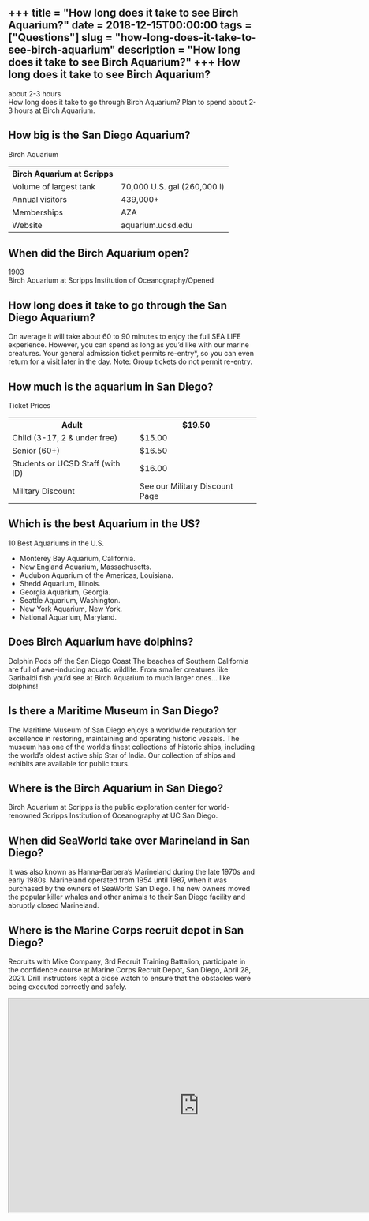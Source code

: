 +++
title = "How long does it take to see Birch Aquarium?"
date = 2018-12-15T00:00:00
tags = ["Questions"]
slug = "how-long-does-it-take-to-see-birch-aquarium"
description = "How long does it take to see Birch Aquarium?"
+++
How long does it take to see Birch Aquarium?
--------------------------------------------

about 2-3 hours  
How long does it take to go through Birch Aquarium? Plan to spend about 2-3 hours at Birch Aquarium.

How big is the San Diego Aquarium?
----------------------------------

Birch Aquarium

<table><tr><th>Birch Aquarium at Scripps</th></tr><tr><td>Volume of largest tank</td><td>70,000 U.S. gal (260,000 l)</td></tr><tr><td>Annual visitors</td><td>439,000+</td></tr><tr><td>Memberships</td><td>AZA</td></tr><tr><td>Website</td><td>aquarium.ucsd.edu</td></tr></table>

When did the Birch Aquarium open?
---------------------------------

1903  
Birch Aquarium at Scripps Institution of Oceanography/Opened

How long does it take to go through the San Diego Aquarium?
-----------------------------------------------------------

On average it will take about 60 to 90 minutes to enjoy the full SEA LIFE experience. However, you can spend as long as you’d like with our marine creatures. Your general admission ticket permits re-entry\*, so you can even return for a visit later in the day. Note: Group tickets do not permit re-entry.

How much is the aquarium in San Diego?
--------------------------------------

Ticket Prices

<table><tr><th>Adult</th><th>$19.50</th></tr><tr><td>Child (3-17, 2 &amp; under free)</td><td>$15.00</td></tr><tr><td>Senior (60+)</td><td>$16.50</td></tr><tr><td>Students or UCSD Staff (with ID)</td><td>$16.00</td></tr><tr><td>Military Discount</td><td>See our Military Discount Page</td></tr></table>

Which is the best Aquarium in the US?
-------------------------------------

10 Best Aquariums in the U.S.

- Monterey Bay Aquarium, California.
- New England Aquarium, Massachusetts.
- Audubon Aquarium of the Americas, Louisiana.
- Shedd Aquarium, Illinois.
- Georgia Aquarium, Georgia.
- Seattle Aquarium, Washington.
- New York Aquarium, New York.
- National Aquarium, Maryland.

Does Birch Aquarium have dolphins?
----------------------------------

Dolphin Pods off the San Diego Coast The beaches of Southern California are full of awe-inducing aquatic wildlife. From smaller creatures like Garibaldi fish you’d see at Birch Aquarium to much larger ones… like dolphins!

Is there a Maritime Museum in San Diego?
----------------------------------------

The Maritime Museum of San Diego enjoys a worldwide reputation for excellence in restoring, maintaining and operating historic vessels. The museum has one of the world’s finest collections of historic ships, including the world’s oldest active ship Star of India. Our collection of ships and exhibits are available for public tours.

Where is the Birch Aquarium in San Diego?
-----------------------------------------

Birch Aquarium at Scripps is the public exploration center for world-renowned Scripps Institution of Oceanography at UC San Diego.

When did SeaWorld take over Marineland in San Diego?
----------------------------------------------------

It was also known as Hanna-Barbera’s Marineland during the late 1970s and early 1980s. Marineland operated from 1954 until 1987, when it was purchased by the owners of SeaWorld San Diego. The new owners moved the popular killer whales and other animals to their San Diego facility and abruptly closed Marineland.

Where is the Marine Corps recruit depot in San Diego?
-----------------------------------------------------

Recruits with Mike Company, 3rd Recruit Training Battalion, participate in the confidence course at Marine Corps Recruit Depot, San Diego, April 28, 2021. Drill instructors kept a close watch to ensure that the obstacles were being executed correctly and safely.

<iframe allow="accelerometer; autoplay; clipboard-write; encrypted-media; gyroscope; picture-in-picture" allowfullscreen="" class="__youtube_prefs__  epyt-is-override  no-lazyload" data-no-lazy="1" data-origheight="433" data-origwidth="770" data-skipgform_ajax_framebjll="" height="433" id="_ytid_28425" loading="lazy" src="https://www.youtube.com/embed/agNMFWXndNo?enablejsapi=1&autoplay=0&cc_load_policy=0&cc_lang_pref=&iv_load_policy=1&loop=0&modestbranding=0&rel=1&fs=1&playsinline=0&autohide=2&theme=dark&color=red&controls=1&" title="YouTube player" width="770"></iframe>